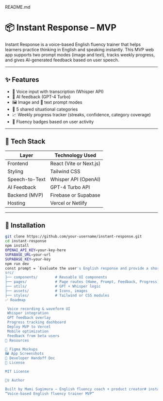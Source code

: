 README.md
# 📦 Instant Response – MVP

Instant Response is a voice-based English fluency trainer that helps learners practice thinking in English and speaking instantly. This MVP web app supports two prompt modes (image and text), tracks weekly progress, and gives AI-generated feedback based on user speech.

---

## ✨ Features

- 🎤 Voice input with transcription (Whisper API)
- 🧠 AI feedback (GPT-4 Turbo)
- 🖼️ Image and 💬 text prompt modes
- 📂 5 shared situational categories
- 📈 Weekly progress tracker (streaks, confidence, category coverage)
- 🏅 Fluency badges based on user activity

---

## 🧱 Tech Stack

| Layer          | Technology Used         |
|----------------|--------------------------|
| Frontend       | React (Vite or Next.js)  |
| Styling        | Tailwind CSS             |
| Speech-to-Text | Whisper API (OpenAI)     |
| AI Feedback    | GPT-4 Turbo API          |
| Backend (MVP)  | Firebase or Supabase     |
| Hosting        | Vercel or Netlify        |

---

## 🔧 Installation

```bash
git clone https://github.com/your-username/instant-response.git
cd instant-response
npm install
OPENAI_API_KEY=your-key-here
SUPABASE_URL=your-url
SUPABASE_KEY=your-key
npm run dev
const prompt = `Evaluate the user's English response and provide a short, friendly suggestion to improve clarity or tone. If needed, provide one rephrasing.`;
src/
├── components/        # Reusable UI components
├── pages/             # Page routes (Home, Prompt, Feedback, Progress)
├── utils/             # GPT + Whisper logic
├── assets/            # Icons, images
├── styles/            # Tailwind or CSS modules
✅ Roadmap

 Voice recording & waveform UI
 Whisper integration
 GPT feedback overlay
 Progress tracking dashboard
 Deploy MVP to Vercel
 Mobile optimization
 Feedback from beta users
📎 Resources

🎨 Figma Mockups
🖼️ App Screenshots
📄 Developer Handoff Doc
🤝 License

MIT License

🙋‍♀️ Author

Built by Mami Sugimura – English fluency coach + product creator# instant-response-mvp
“Voice-based English fluency trainer MVP”
